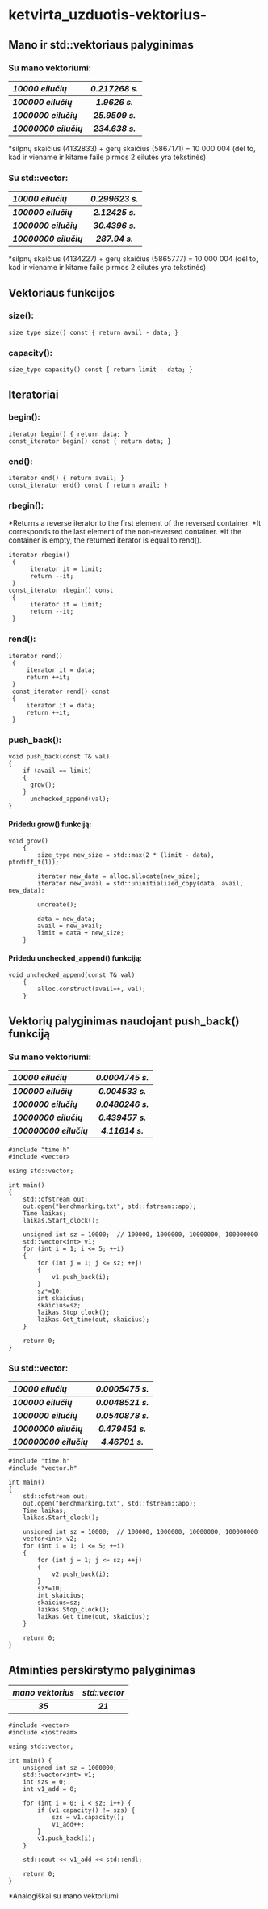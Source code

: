 # ketvirta_uzduotis-vektorius-

## Mano ir std::vektoriaus palyginimas

### Su mano vektoriumi:

| ***10000 eilučių***   | ***0.217268 s.*** |
| :------------- | :----------: | 
| ***100000 eilučių*** | ***1.9626 s.*** |
| ***1000000 eilučių***   | ***25.9509 s.*** |
| ***10000000 eilučių***   | ***234.638 s.***|

*silpnų skaičius (4132833) + gerų skaičius (5867171) = 10 000 004 (dėl to, kad ir viename ir kitame faile pirmos 2 eilutės yra tekstinės)

### Su std::vector:

| ***10000 eilučių***   | ***0.299623 s.*** |
| :------------- | :----------: | 
| ***100000 eilučių*** | ***2.12425 s.*** |
| ***1000000 eilučių***   | ***30.4396 s.*** |
| ***10000000 eilučių***   | ***287.94 s.***|

*silpnų skaičius (4134227) + gerų skaičius (5865777) = 10 000 004 (dėl to, kad ir viename ir kitame faile pirmos 2 eilutės yra tekstinės)

## Vektoriaus funkcijos

### size():
```
size_type size() const { return avail - data; }
```
### capacity():
```
size_type capacity() const { return limit - data; }
```
## Iteratoriai

### begin():
```
iterator begin() { return data; }
const_iterator begin() const { return data; }
```
### end():
```
iterator end() { return avail; }
const_iterator end() const { return avail; }
```
### rbegin():
*Returns a reverse iterator to the first element of the reversed container.
*It corresponds to the last element of the non-reversed container.
*If the container is empty, the returned iterator is equal to rend().

```
iterator rbegin()
 {
      iterator it = limit;
      return --it;
 }
const_iterator rbegin() const
 {
      iterator it = limit;
      return --it;
 }
```
### rend():
```
iterator rend()
 {
     iterator it = data;
     return ++it;
 }
 const_iterator rend() const
 {
     iterator it = data;
     return ++it;
 }
```
### push_back():
```
void push_back(const T& val)
{
    if (avail == limit)
    {
      grow();
    }
      unchecked_append(val);
}
```
#### Pridedu grow() funkciją:
```
void grow()
    {
        size_type new_size = std::max(2 * (limit - data), ptrdiff_t(1));

        iterator new_data = alloc.allocate(new_size);
        iterator new_avail = std::uninitialized_copy(data, avail, new_data);

        uncreate();

        data = new_data;
        avail = new_avail;
        limit = data + new_size;
    }
```
#### Pridedu unchecked_append() funkciją:
```
void unchecked_append(const T& val)
    {
        alloc.construct(avail++, val);
    }
```

## Vektorių palyginimas naudojant push_back() funkciją

### Su mano vektoriumi:

| ***10000 eilučių***   | ***0.0004745 s.*** |
| :------------- | :----------: | 
| ***100000 eilučių*** | ***0.004533 s.*** |
| ***1000000 eilučių***   | ***0.0480246 s.*** |
| ***10000000 eilučių***   | ***0.439457 s.***|
| ***100000000 eilučių***   | ***4.11614 s.***|

```
#include "time.h"
#include <vector>

using std::vector;

int main()
{
    std::ofstream out;
    out.open("benchmarking.txt", std::fstream::app);
    Time laikas;
    laikas.Start_clock();

    unsigned int sz = 10000;  // 100000, 1000000, 10000000, 100000000
    std::vector<int> v1;
    for (int i = 1; i <= 5; ++i)
    {
        for (int j = 1; j <= sz; ++j)
        {
            v1.push_back(i);
        }
        sz*=10;
        int skaicius;
        skaicius=sz;
        laikas.Stop_clock();
        laikas.Get_time(out, skaicius);
    }

    return 0;
}
```

### Su std::vector:

| ***10000 eilučių***   | ***0.0005475 s.*** |
| :------------- | :----------: | 
| ***100000 eilučių*** | ***0.0048521 s.*** |
| ***1000000 eilučių***   | ***0.0540878 s.*** |
| ***10000000 eilučių***   | ***0.479451 s.***|
| ***100000000 eilučių***   | ***4.46791 s.***|

```
#include "time.h"
#include "vector.h"

int main()
{
    std::ofstream out;
    out.open("benchmarking.txt", std::fstream::app);
    Time laikas;
    laikas.Start_clock();

    unsigned int sz = 10000;  // 100000, 1000000, 10000000, 100000000
    vector<int> v2;
    for (int i = 1; i <= 5; ++i)
    {
        for (int j = 1; j <= sz; ++j)
        {
            v2.push_back(i);
        }
        sz*=10;
        int skaicius;
        skaicius=sz;
        laikas.Stop_clock();
        laikas.Get_time(out, skaicius);
    }

    return 0;
}
```

## Atminties perskirstymo palyginimas

| ***mano vektorius***   | ***std::vector*** |
| :---------: | :----------: | 
| ***35*** | ***21*** |

```
#include <vector>
#include <iostream>

using std::vector;

int main() {
    unsigned int sz = 1000000;
    std::vector<int> v1;
    int szs = 0;
    int v1_add = 0;

    for (int i = 0; i < sz; i++) {
        if (v1.capacity() != szs) {
            szs = v1.capacity();
            v1_add++;
        }
        v1.push_back(i);
    }
    
    std::cout << v1_add << std::endl;

    return 0;
}
```
*Analogiškai su mano vektoriumi
